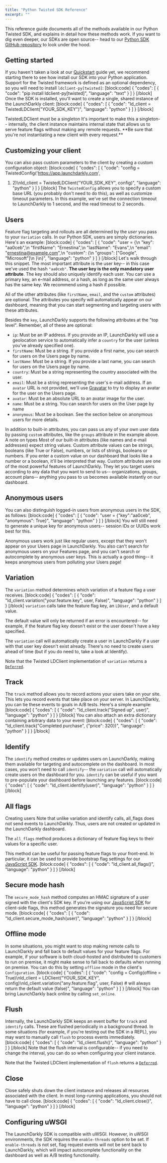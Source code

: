 ```yaml
---
title: "Python Twisted SDK Reference"
excerpt: ""
---
```

This reference guide documents all of the methods available in our Python Twisted SDK, and explains in detail how these methods work. If you want to dig even deeper, our SDKs are open source-- head to our [Python SDK GitHub repository](https://github.com/launchdarkly/python-client) to look under the hood. 
## Getting started
If you haven't taken a look at our [Quickstart](./getting-started) guide yet, we recommend starting there to see how install our SDK into your Python application. Support for the Twisted framework is defined as an optional dependency, so you will need to install `ldclient-py[twisted]`:
[block:code]
{
  "codes": [
    {
      "code": "pip install ldclient-py[twisted]",
      "language": "text"
    }
  ]
}
[/block]
Once the SDK is installed, you'll want to create a single, shared instance of the LaunchDarkly client:
[block:code]
{
  "codes": [
    {
      "code": "ld_client = TwistedLDClient(\"YOUR_SDK_KEY\")",
      "language": "python"
    }
  ]
}
[/block]

<Callout intent="alert">
  <CalloutTitle>TwistedLDClient must be a singleton</CalloutTitle>
   <CalloutDescription>It's important to make this a singleton-- internally, the client instance maintains internal state that allows us to serve feature flags without making any remote requests. **Be sure that you're not instantiating a new client with every request.**</CalloutDescription>
</Callout>

## Customizing your client
You can also pass custom parameters to the client by creating a custom configuration object:
[block:code]
{
  "codes": [
    {
      "code": "config = TwistedConfig('https://app.launchdarkly.com', 
1. 2)\nld_client = TwistedLDClient(\"YOUR_SDK_KEY\", config)",
      "language": "python"
    }
  ]
}
[/block]
The `TwistedConfig` allows you to specify a custom base URL (you probably don't need to do this), as well as customize timeout parameters. In this example, we've set the connection timeout to LaunchDarkly to 1 second, and the read timeout to 2 seconds.
## Users
Feature flag targeting and rollouts are all determined by the *user* you pass to your `Variation` calls. In our Python SDK, users are simply dictionaries. Here's an example:
[block:code]
{
  "codes": [
    {
      "code": "user = {\n  \"key\": \"aa0ceb\",\n  \"firstName\": \"Ernestina\",\n  \"lastName\": \"Evans\",\n  \"email\": \"ernestina@example.com\",\n  \"custom\": {\n    \"groups\": [\"Google\", \"Microsoft\"]\n  }\n}",
      "language": "python"
    }
  ]
}
[/block]
Let's walk through this snippet. The most important attribute is the user key-- in this case we've used the hash `"aa0ceb"`. **The user key is the only mandatory user attribute**. The key should also uniquely identify each user. You can use a primary key, an e-mail address, or a hash, as long as the same user always has the same key. We recommend using a hash if possible.

All of the other attributes (like `firstName`, `email`, and the `custom` attributes) are optional. The attributes you specify will automatically appear on our dashboard, meaning that you can start segmenting and targeting users with these attributes. 

Besides the `key`, LaunchDarkly supports the following attributes at the "top level". Remember, all of these are optional:

* `ip`: Must be an IP address. If you provide an IP, LaunchDarkly will use a geolocation service to automatically infer a `country` for the user (unless you've already specified one).
* `firstName`: Must be a string. If you provide a first name, you can search for users on the Users page by name.
* `lastName`: Must be a string. If you provide a last name, you can search for users on the Users page by name.
* `country`: Must be a string representing the country associated with the user. 
* `email`: Must be a string representing the user's e-mail address. If an `avatar` URL is not provided, we'll use [Gravatar](http://en.gravatar.com/) to try to display an avatar for the user on the Users page.
* `avatar`: Must be an absolute URL to an avatar image for the user. 
* `name`: Must be a string. You can search for users on the User page by name
* `anonymous`: Must be a boolean. See the section below on anonymous users for more details.


In addition to built-in attributes, you can pass us any of your own user data by passing `custom` attributes, like the `groups` attribute in the example above. 
<Callout intent="info">
  <CalloutTitle>A note on types</CalloutTitle>
   <CalloutDescription>Most of our built-in attributes (like names and e-mail addresses) expect string values. Custom attribute values can be strings, booleans (like True or False), numbers, or lists of strings, booleans or numbers. 
If you enter a custom value on our dashboard that looks like a number or a boolean, it'll be interpreted that way.
</CalloutDescription>
</Callout>
Custom attributes are one of the most powerful features of LaunchDarkly. They let you target users according to any data that you want to send to us-- organizations, groups, account plans-- anything you pass to us becomes available instantly on our dashboard.
## Anonymous users
You can also distinguish logged-in users from anonymous users in the SDK, as follows:
[block:code]
{
  "codes": [
    {
      "code": "user = {\"key\":\"aa0ceb\", \"anonymous\": True}",
      "language": "python"
    }
  ]
}
[/block]
You will still need to generate a unique key for anonymous users-- session IDs or UUIDs work best for this. 

Anonymous users work just like regular users, except that they won't appear on your Users page in LaunchDarkly. You also can't search for anonymous users on your Features page, and you can't search or autocomplete by anonymous user keys. This is actually a good thing-- it keeps anonymous users from polluting your Users page!
## Variation
The `variation` method determines which variation of a feature flag a user receives.
[block:code]
{
  "codes": [
    {
      "code": "ld_client.variation(\"your.feature.key\", user, False)",
      "language": "python"
    }
  ]
}
[/block]
`variation` calls take the feature flag key, an `LDUser`, and a default value. 

The default value will only be returned if an error is encountered-- for example, if the feature flag key doesn't exist or the user doesn't have a key specified. 

The `variation` call will automatically create a user in LaunchDarkly if a user with that user key doesn't exist already. There's no need to create users ahead of time (but if you do need to, take a look at Identify). 

Note that the Twisted LDClient implementation of `variation` returns a [`Deferred`](https://twistedmatrix.com/documents/14.0.1/core/howto/defer.html).
## Track
The `track` method allows you to record actions your users take on your site. This lets you record events that take place on your server. In LaunchDarkly, you can tie these events to goals in A/B tests. Here's a simple example:
[block:code]
{
  "codes": [
    {
      "code": "ld_client.track(\"Signed up\", user)",
      "language": "python"
    }
  ]
}
[/block]
You can also attach an extra dictionary containing arbitrary data to your event:
[block:code]
{
  "codes": [
    {
      "code": "ld_client.track(\"Completed purchase\", {\"price\": 320})",
      "language": "python"
    }
  ]
}
[/block]

## Identify
The `identify` method creates or updates users on LaunchDarkly, making them available for targeting and autocomplete on the dashboard. In most cases, you won't need to call `identify`-- the `variation` call will automatically create users on the dashboard for you. `identify` can be useful if you want to pre-populate your dashboard before launching any features. 
[block:code]
{
  "codes": [
    {
      "code": "ld_client.identify(user)",
      "language": "python"
    }
  ]
}
[/block]

## All flags

<Callout intent="alert">
<CalloutTitle>Creating users</CalloutTitle>
   <CalloutDescription>Note that unlike variation and identify calls, all_flags does not send events to LaunchDarkly. Thus, users are not created or updated in the LaunchDarkly dashboard.</CalloutDescription>
</Callout>

The `all_flags` method produces a dictionary of feature flag keys to their values for a specific user.

This method can be useful for passing feature flags to your front-end. In particular, it can be used to provide bootstrap flag settings for our [JavaScript SDK](./js-sdk-reference).
[block:code]
{
  "codes": [
    {
      "code": "ld_client.all_flags()",
      "language": "python"
    }
  ]
}
[/block]

## Secure mode hash
The `secure_mode_hash` method computes an HMAC signature of a user signed with the client's SDK key. If you're using our [JavaScript SDK](./js-sdk-reference) for client-side flags, this method generates the signature you need for secure mode.
[block:code]
{
  "codes": [
    {
      "code": "ld_client.secure_mode_hash(user)",
      "language": "python"
    }
  ]
}
[/block]

## Offline mode
In some situations, you might want to stop making remote calls to LaunchDarkly and fall back to default values for your feature flags. For example, if your software is both cloud-hosted and distributed to customers to run on premise, it might make sense to fall back to defaults when running on premise. You can do this by setting `offline` mode in the client's `Configuration`.
[block:code]
{
  "codes": [
    {
      "code": "config = Config(offline = True)\nld_client = LDClient(\"YOUR_SDK_KEY\", config)\nld_client.variation(\"any.feature.flag\", user, False) # will always return the default value (false)",
      "language": "python"
    }
  ]
}
[/block]
You can bring LaunchDarkly back online by calling `set_online`.
## Flush
Internally, the LaunchDarkly SDK keeps an event buffer for `track` and `identify` calls. These are flushed periodically in a background thread. In some situations (for example, if you're testing out the SDK in a REPL), you may want to manually call `flush` to process events immediately. 
[block:code]
{
  "codes": [
    {
      "code": "ld_client.flush()",
      "language": "python"
    }
  ]
}
[/block]
Note that the flush interval is configurable-- if you need to change the interval, you can do so when configuring your client instance.

Note that the Twisted LDClient implementation of `flush` returns a [`Deferred`](https://twistedmatrix.com/documents/14.0.1/core/howto/defer.html).
## Close
Close safely shuts down the client instance and releases all resources associated with the client. In most long-running applications, you should not have to call close.
[block:code]
{
  "codes": [
    {
      "code": "ld_client.close()",
      "language": "python"
    }
  ]
}
[/block]

## Configuring uWSGI
The LaunchDarkly SDK is compatible with uWSGI. However, in uWSGI environments, the SDK requires the `enable-threads` option to be set. If `enable-threads` is not set, flag request events will not be sent back to LaunchDarkly, which will impact autocomplete functionality on the dashboard as well as A/B testing functionality.